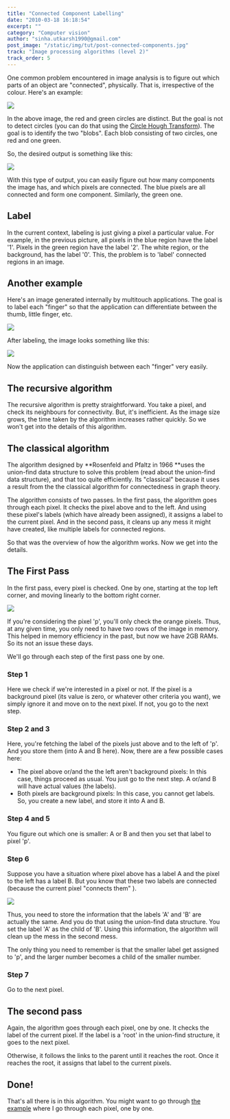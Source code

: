 ```yaml
---
title: "Connected Component Labelling"
date: "2010-03-18 16:18:54"
excerpt: ""
category: "Computer vision"
author: "sinha.utkarsh1990@gmail.com"
post_image: "/static/img/tut/post-connected-components.jpg"
track: "Image processing algorithms (level 2)"
track_order: 5
---
```

One common problem encountered in image analysis is to figure out which parts of an object are "connected", physically. That is, irrespective of the colour. Here's an example: 

![](/static/img/tut/labelling-example.jpg)

In the above image, the red and green circles are distinct. But the goal is not to detect circles (you can do that using the [Circle Hough Transform](/tutorials/circle-hough-transform/)). The goal is to identify the two "blobs". Each blob consisting of two circles, one red and one green. 

So, the desired output is something like this:

![](/static/img/tut/labelling-labelled.jpg)

With this type of output, you can easily figure out how many components the image has, and which pixels are connected. The blue pixels are all connected and form one component. Similarly, the green one. 

## Label

In the current context, labeling is just giving a pixel a particular value. For example, in the previous picture, all pixels in the blue region have the label '1'. Pixels in the green region have the label '2'. The white region, or the background, has the label '0'. This, the problem is to 'label' connected regions in an image. 

## Another example

Here's an image generated internally by multitouch applications. The goal is to label each "finger" so that the application can differentiate between the thumb, little finger, etc.

![](/static/img/tut/connected-mt.jpg)

After labeling, the image looks something like this:

![](/static/img/tut/connected-mt-labelled.jpg)

Now the application can distinguish between each "finger" very easily. 

## The recursive algorithm

The recursive algorithm is pretty straightforward. You take a pixel, and check its neighbours for connectivity. But, it's inefficient. As the image size grows, the time taken by the algorithm increases rather quickly. So we won't get into the details of this algorithm.

## The classical algorithm

The algorithm designed by **Rosenfeld and Pfaltz in 1966 **uses the union-find data structure to solve this problem (read about the union-find data structure), and that too quite efficiently. Its "classical" because it uses a result from the the classical algorithm for connectedness in graph theory.

The algorithm consists of two passes. In the first pass, the algorithm goes through each pixel. It checks the pixel above and to the left. And using these pixel's labels (which have already been assigned), it assigns a label to the current pixel. And in the second pass, it cleans up any mess it might have created, like multiple labels for connected regions.

So that was the overview of how the algorithm works. Now we get into the details. 

## The First Pass

In the first pass, every pixel is checked. One by one, starting at the top left corner, and moving linearly to the bottom right corner.

![](/static/img/tut/labelling-top-left.jpg)

If you're considering the pixel 'p', you'll only check the orange pixels. Thus, at any given time, you only need to have two rows of the image in memory. This helped in memory efficiency in the past, but now we have 2GB RAMs. So its not an issue these days.

We'll go through each step of the first pass one by one. 

### Step 1

Here we check if we're interested in a pixel or not. If the pixel is a background pixel (its value is zero, or whatever other criteria you want), we simply ignore it and move on to the next pixel. If not, you go to the next step. 

### Step 2 and 3

Here, you're fetching the label of the pixels just above and to the left of 'p'. And you store them (into A and B here). Now, there are a few possible cases here: 

  * The pixel above or/and the the left aren't background pixels: In this case, things proceed as usual. You just go to the next step. A or/and B will have actual values (the labels).
  * Both pixels are background pixels: In this case, you cannot get labels. So, you create a new label, and store it into A and B.

### Step 4 and 5

You figure out which one is smaller: A or B and then you set that label to pixel 'p'. 

### Step 6

Suppose you have a situation where pixel above has a label A and the pixel to the left has a label B. But you know that these two labels are connected (because the current pixel "connects them" ).

![](/static/img/tut/labelling-parenting.jpg)

Thus, you need to store the information that the labels 'A' and 'B' are actually the same. And you do that using the union-find data structure. You set the label 'A' as the child of 'B'. Using this information, the algorithm will clean up the mess in the second mess.

The only thing you need to remember is that the smaller label get assigned to 'p', and the larger number becomes a child of the smaller number. 

### Step 7

Go to the next pixel. 

## The second pass

Again, the algorithm goes through each pixel, one by one. It checks the label of the current pixel. If the label is a 'root' in the union-find structure, it goes to the next pixel.

Otherwise, it follows the links to the parent until it reaches the root. Once it reaches the root, it assigns that label to the current pixels. 

## Done!

That's all there is in this algorithm. You might want to go through [the example](/tutorials/labelling-connected-components-example/) where I go through each pixel, one by one.
